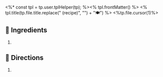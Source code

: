 <%*
const tpl =  tp.user.tplHelper(tp);
%><% tpl.frontMatter() %>
<% tpl.title(tp.file.title.replace(" (recipe)", "") + "🍽") %>
<%tp.file.cursor(1)%>

## 🍜 Ingredients
1. 

## 📑 Directions
1. 